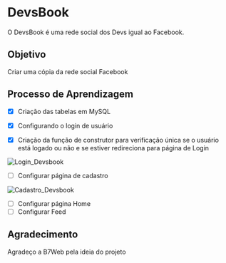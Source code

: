 # DevsBook

O DevsBook é uma rede social dos Devs igual ao Facebook.

## Objetivo

Criar uma cópia da rede social Facebook

## Processo de Aprendizagem

- [x] Criação das tabelas em MySQL
- [x] Configurando o login de usuário
- [x] Criação da função de construtor para verificação única se o usuário está logado ou não e se estiver redireciona para página de Login



![Login_Devsbook](https://user-images.githubusercontent.com/107354811/236728104-5a2a4e97-d534-49b2-b6d2-b8c33cb5d42c.png)


- [ ] Configurar página de cadastro

![Cadastro_Devsbook](https://user-images.githubusercontent.com/107354811/236728321-f0b1ef5b-b2a8-4e56-b34a-6f4ed332a882.png)


- [ ] Configurar página Home
- [ ] Configurar Feed

## Agradecimento

Agradeço a B7Web pela ideia do projeto
